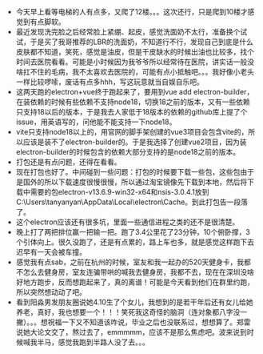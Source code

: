 + 今天早上看等电梯的人有点多，又爬了12楼。。。这次还行，只是爬到10楼才感觉到有点脚软。
+ 最近发现洗完脸之后经常脸上紧绷、起皮，感觉洗面奶不太行，准备换个试试，于是买了我哥推荐的LBR的洗面奶，不知道行不行，发现自己到底是什么皮肤都不知道，笑死，感觉是油皮，但是干皮缺水的时候出油也比较多，找个时间去医院看看。可能是小时候因为我爷爷所以经常待在医院，讲实话一般没啥扛不住的毛病，我不太喜欢去医院的，可能有点小抵触吧。。。我好像小老头一样比较啰嗦，废话有点多hhh，写这玩意就当自娱自乐吧。
+ 这两天跑的electron+vue终于跑起来了，要用到vue add electron-builder，在装依赖的时候有些依赖不支持node18，切换18之前的版本，又有一些依赖只支持18以后的版本，于是我去人家低于18版本的依赖的github库上提了个issue，用英语写的，问他能不能支持一下node18。
+ vite只支持node18以上的，用官网的脚手架创建的vue3项目会包含vite的，所以应该是装不了electron-builder的。于是我选择了创建vue2项目，因为装electron-builder的时候包含的依赖大部分支持的是node18之前的版本。
+ 打包还是有点问题，还得在看看。
+ 现在打包也好了。中间碰到一些问题：打包的时候要下载一些包，这些包由于是国外的所以下载速度很慢很慢，所以通过淘宝镜像先下载到本地，然后将下载中需要的包electron-v13.6.9-win32-x64和nsis-3.0.4.1放到C:\Users\tanyanyan\AppData\Local\electron\Cache。到此打包告一段落了。
+ 这个electron应该还有很多坑，里面一些通信进程之类的还不是很清楚。
+ 晚上打了两把排位赢一把输一把。跑了3.4公里花了23分钟，10个俯卧撑，3个引体向上。很久没跑了，还是有点累的，路上车也多，就是感觉这样跑下去迟早有一天会被车撞。
+ 感觉我有点sab，之前在杭州的时候，室友和我一起办的520天健身卡，我都不怎么去健身房，室友连骗带哄的喊我去健身房，我都不去，现在在深圳没啥好地方跑步，反而想跑起来了，真的离谱！可能是今天看到他们在群里约跑，所以突然想动动了吧。
+ 看到阳淼男发朋友圈说她4.10生了个女儿，我想到的是若干年后还有女儿给她养老，真好，我也想要一个！！！笑死我这奇怪的脑洞（连对象都八字没一撇）。。。想祝福一下又不知道该咋说，毕业之后也没联系过，想想算了。郑雷说她大论文交了，熬过去了，emmmmm，应该不是那么焦虑吧。波来说到时候喊我半马，感觉我跑到半路人没了去。。。
